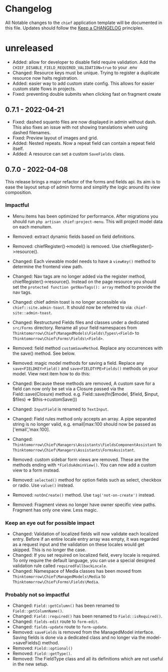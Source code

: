 
# Changelog

All Notable changes to the `chief` application template will be documented in this file. Updates should follow the [Keep a CHANGELOG](http://keepachangelog.com/)
principles.

# unreleased
- Added: allow for developer to disable field require validation. Add the `CHIEF_DISABLE_FIELD_REQUIRED_VALIDATION=true` to your .env
- Changed: Resource keys must be unique. Trying to register a duplicate resource now halts registration.
- Added: easier way to add custom state config. This allows for easier custom state flows in projects.   
- Fixed: preventing double submits when clicking fast on fragment create 

## 0.7.1 - 2022-04-21
- Fixed: dashed squanto files are now displayed in admin without dash. This also fixes an issue with not showing translations when using dashed filenames.
- Fixed: Preview layout of images and grid.
- Added: Nested repeats. Now a repeat field can contain a repeat field itself. 
- Added: A resource can set a custom `SaveFields` class.

## 0.7.0 - 2022-04-08
This release brings a major refactor of the forms and fields api. Its aim is to ease the layout setup of admin forms and simplify the logic around its view composition.

### Impactful
- Menu items has been optimized for performance. After migrations you should run `php artisan chief:project-menu`. This will project model data on each menuitem.
- Removed: extract dynamic fields based on field definitions.
- Removed: chiefRegister()->model() is removed. Use chiefRegister()->resource().
- Changed: Each viewable model needs to have a `viewKey()` method to determine the frontend view path.
- Changed: Nav tags are no longer added via the register method, chiefRegister()->resource(). Instead on the page resource you should set the `protected function getNavTags(): array` method to provide the nav tags.
- Changed: chief admin toast is no longer accessible via `chief::site.admin-toast`. It should now be referred to via: `chief-site::admin-toast`.

- Changed: Restructured Fields files and classes under a dedicated `src/Forms` directory. Rename all your field namespaces from `Thinktomorrow\Chief\ManagedModels\Fields\Types\<Field>` to `Thinktomorrow\Chief\Forms\Fields\<Field>`.
- Removed: field method `customSaveMethod`. Replace any occurrences with the save() method. See below.
- Removed: magic model methods for saving a field. Replace any `save<FIELDKEY>Field()` and `save<FIELDTYPE>Fields()` methods on your model. View next item how to do this:
- Changed: Because these methods are removed, A custom save for a field can now only be set via a Closure passed via the Field::save(Closure) method. e.g. Field::save(fn($model, $field, $input, $files) => $this->customSave())
- Changed: `InputField` is renamed to `TextInput`.
- Changed: Field rules method only accepts an array. A pipe separated string is no longer valid, e.g. email|max:100 should now be passed as ['email','max:100].
- Changed: `Thinktomorrow\Chief\Managers\Assistants\FieldsComponentAssistant` to `Thinktomorrow\Chief\Managers\Assistants\FormsAssistant`.
- Removed: custom sidebar form views are removed. These are the methods ending with `*FieldsAdminView()`. You can now add a custom view to a form instead.
- Removed: `selected()` method for option fields such as select, checkbox or radio. Use `value()` instead.
- Removed: `notOnCreate()` method. Use `tag('not-on-create')` instead.
- Removed: Fragment views no longer have owner specific view paths. Fragment has only one view. Less magic.

### Keep an eye out for possible impact
- Changed: Validation of localized fields will now validate each localized entry. Before if an entire locale entry array was empty, it was regarded as a request input and the validation on these locales would get skipped. This is no longer the case.
- Changed: If you set required on localized field, every locale is required. To only require the default language, you can use a special designed validation rule called `requiredFallbackLocale`.
- Changed: Namespace of Media classes has been moved from `Thinktomorrow\Chief\ManagedModels\Media` to `Thinktomorrow\Chief\Forms\Fields\Media`.

### Probably not so impactful
- Changed: `Field::getColumn()` has been renamed to `Field::getColumnName()`.
- Changed: `Field::required()` has been renamed to `Field::isRequired()`.
- Changed: `fields-edit` route to `form-edit`.
- Changed: `fields-update` route to `form-update`.
- Removed: `saveFields` is removed from the ManagedModel interface. Saving fields is done via a dedicated class and no longer via the model->saveFields() method.
- Removed: `Field::optional()`
- Removed: `Field::getType()`.
- Removed: The FieldType class and all its definitions which are not useful in the new setup.
